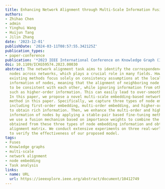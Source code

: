 ```yaml
---
title: Enhancing Network Alignment through Multi-Scale Information Fusion
authors:
- Zhihao Chen
- admin
- Yinghui Wang
- Huijun Tang
- Jilin Zhang
date: '2023-12-01'
publishDate: '2024-03-11T08:57:55.342125Z'
publication_types:
- paper-conference
publication: '*2023 IEEE International Conference on Knowledge Graph (ICKG)*'
doi: 10.1109/ICKG59574.2023.00030
abstract: The network alignment task aims to identify the correspondence of the same
  nodes across networks, which plays a crucial role in many fields. However, most
  existing methods focus solely on consistency assumptions at the local structure
  information of nodes, meaning that the alignment of neighboring node pairs tends
  to be consistent with each other, while ignoring information from other scales,
  such as higher-order information. This can easily lead to over-smoothing issues.
  In this paper, we propose a novel multi-scale embedding-based network alignment
  method in this paper. Specifically, we capture three types of node embedding information,
  including first-order embedding, multi-order embedding, and higher-order embedding,
  to obtain rich information. Then, we enhance the multi-order and higher-order embedding
  information of nodes by applying a stable-pair based fine-tuning method. Finally,
  we use a fusion mechanism based on importance weights to combine the alignment matrices
  obtained from these three types of node embedding information and obtain the optimal
  alignment matrix. We conduct extensive experiments on three real-world datasets
  to verify the effectiveness of our proposed model.
tags:
- Fuses
- Knowledge graphs
- multi-scale
- network alignment
- node embedding
- Task analysis
links:
- name: URL
  url: https://ieeexplore.ieee.org/abstract/document/10412749
---
```

